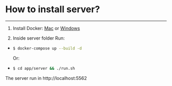 # How to install server?
------------

1. Install Docker: [Mac](https://docs.docker.com/docker-for-mac/) or [Windows](https://docs.docker.com/docker-for-windows/)

2. Inside server folder Run:
- ```bash
  $ docker-compose up --build -d
  ```
    Or:
- ```bash
  $ cd app/server && ./run.sh
  ```

The server run in http://localhost:5562
